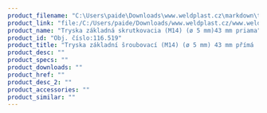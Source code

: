 ```yaml
---
product_filename: "C:\Users\paide\Downloads\www.weldplast.cz\markdown\tryska-zakladni-sroubovaci-m14-o-5-mm-43-mm-prima.md"
product_link: "file:/C:/Users/paide/Downloads/www.weldplast.cz/www.weldplast.cz/sk/tryska-zakladni-sroubovaci-m14-o-5-mm-43-mm-prima"
product_name: "Tryska základná skrutkovacia (M14) (ø 5 mm)43 mm priama"
product_id: "Obj. číslo:116.519"
product_title: "Tryska základní šroubovací (M14) (ø 5 mm) 43 mm přímá | Weldplast"
product_desc: ""
product_specs: ""
product_downloads: ""
product_href: ""
product_desc_2: ""
product_accessories: ""
product_similar: ""
---
```

